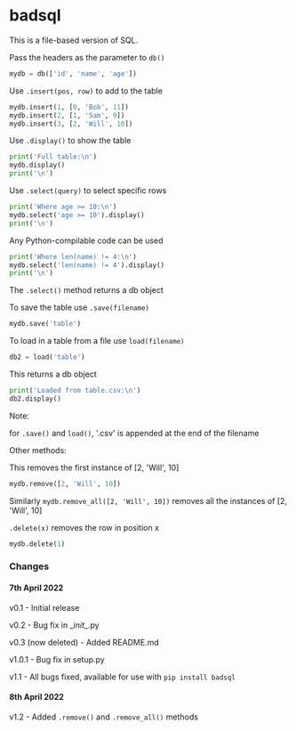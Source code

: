 # badsql
This is a file-based version of SQL.



Pass the headers as the parameter to `db()`

```python
mydb = db(['id', 'name', 'age'])
```

Use `.insert(pos, row)` to add to the table

```python
mydb.insert(1, [0, 'Bob', 11])
mydb.insert(2, [1, 'Sam', 9])
mydb.insert(3, [2, 'Will', 10])
```

Use `.display()` to show the table

```python
print('Full table:\n')
mydb.display()
print('\n')
```

Use `.select(query)` to select specific rows

```python
print('Where age >= 10:\n')
mydb.select('age >= 10').display()
print('\n')
```

Any Python-compilable code can be used

```python
print('Where len(name) != 4:\n')
mydb.select('len(name) != 4').display()
print('\n')
```

The `.select()` method returns a db object

To save the table use `.save(filename)`

```python
mydb.save('table')
```

To load in a table from a file use `load(filename)`

```python
db2 = load('table')
```

This returns a db object

```python
print('Loaded from table.csv:\n')
db2.display()
```

Note:

for `.save()` and `load()`, '.csv' is appended at the end of the filename

Other methods:

This removes the first instance of \[2, 'Will', 10]

```python
mydb.remove([2, 'Will', 10])
```

Similarly `mydb.remove_all([2, 'Will', 10])` removes all the instances of \[2, 'Will', 10]

`.delete(x)` removes the row in position x

```python
mydb.delete(1)
```

### Changes

#### 7th April 2022

v0.1 - Initial release

v0.2 - Bug fix in \__init__.py

v0.3 (now deleted) - Added README.md

v1.0.1 - Bug fix in setup.py

v1.1 - All bugs fixed, available for use with `pip install badsql`

#### 8th April 2022

v1.2 - Added `.remove()` and `.remove_all()` methods

